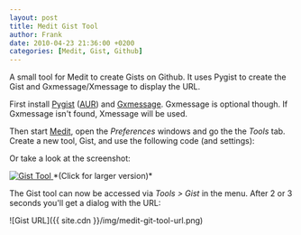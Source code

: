 ```yaml
---
layout: post
title: Medit Gist Tool
author: Frank
date: 2010-04-23 21:36:00 +0200
categories: [Medit, Gist, Github]
---
```


A small tool for Medit to create Gists on Github. It uses Pygist to create the
Gist and Gxmessage/Xmessage to display the URL.

First install [Pygist][1] ([AUR][2]) and [Gxmessage][3]. Gxmessage is
optional though. If Gxmessage isn't found, Xmessage will be used.

Then start [Medit][4], open the *Preferences* windows and go the the *Tools* tab.
Create a new tool, Gist, and use the following code (and settings):

<script type="text/javascript" src="http://gist.github.com/376938.js"></script>

Or take a look at the screenshot:

<a href="{{ site.cdn }}/img/medit-gist-tool-code.png" class="jsimgbox">
  <img src="{{ site.cdn }}/img/medit-small-gist-tool-code.png" alt="Gist Tool" />
</a>
*(Click for larger version)*

The Gist tool can now be accessed via *Tools > Gist* in the menu. After 2 or 3
seconds you'll get a dialog with the URL:

![Gist URL]({{ site.cdn }}/img/medit-git-tool-url.png)


 [1]: http://github.com/mattikus/pygist
 [2]: http://aur.archlinux.org/packages.php?O=0&K=pygist&do_Search=Go
 [3]: http://homepages.ihug.co.nz/~trmusson/programs.html#gxmessage
 [4]: http://medit.bitbucket.org/
